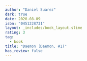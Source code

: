 ```yaml
---
author: "Daniel Suarez"
dark: true
date: 2020-08-09
isbn: "0451228731"
layout: _includes/book_layout.slime
rating: 3
tag:
  - book
title: "Daemon (Daemon, #1)"
has_review: false
---
```



